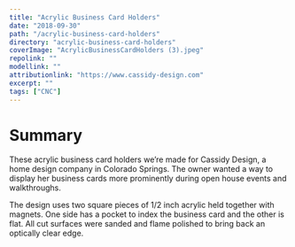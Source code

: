```yaml
---
title: "Acrylic Business Card Holders"
date: "2018-09-30"
path: "/acrylic-business-card-holders"
directory: "acrylic-business-card-holders"
coverImage: "AcrylicBusinessCardHolders (3).jpeg"
repolink: ""
modellink: ""
attributionlink: "https://www.cassidy-design.com"
excerpt: ""
tags: ["CNC"]
---
```


# Summary

These acrylic business card holders we’re made for Cassidy Design, a home design company in Colorado Springs. The owner wanted a way to display her business cards more prominently during open house events and walkthroughs.

The design uses two square pieces of 1/2 inch acrylic held together with magnets. One side has a pocket to index the business card and the other is flat. All cut surfaces were sanded and flame polished to bring back an optically clear edge.
